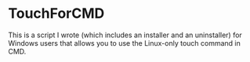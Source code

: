 # TouchForCMD
This is a script I wrote (which includes an installer and an uninstaller) for Windows users that allows you to use the Linux-only touch command in CMD.
